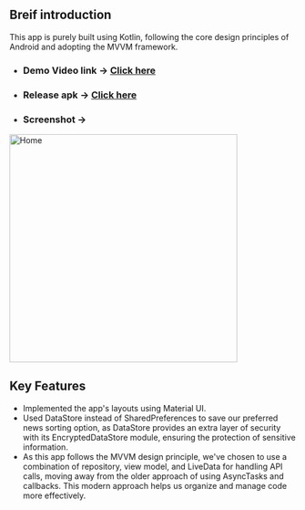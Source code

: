 ## Breif introduction

This app is purely built using Kotlin, following the core design principles of Android and adopting the MVVM framework.

- ### Demo Video link -> [Click here](https://drive.google.com/file/d/1ZZjnygGkzlN2cPHBJG4nSvaDa74AzGfo/view?usp=sharing)
- ### Release apk -> [Click here](https://github.com/pahadi777/News-App/blob/master/app/release/News-App.apk)

- ### Screenshot ->

<img height="400" alt="Home" src="https://github.com/pahadi777/News-App/assets/90754518/3fe470a5-6928-4914-9301-e7f4711e7337">


## Key Features

- Implemented the app's layouts using Material UI.
- Used DataStore instead of SharedPreferences to save our preferred news sorting option, as DataStore provides an extra layer of security with its EncryptedDataStore module, ensuring the protection of sensitive information.
- As this app follows the MVVM design principle, we've chosen to use a combination of repository, view model, and LiveData for handling API calls, moving away from the older approach of using AsyncTasks and callbacks. This modern approach helps us organize and manage code more effectively.

